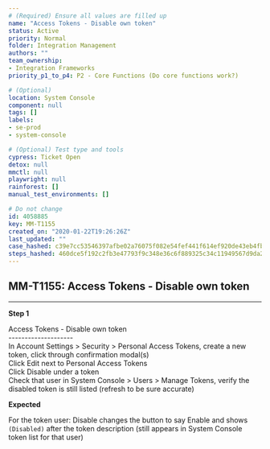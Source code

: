 ```yaml
---
# (Required) Ensure all values are filled up
name: "Access Tokens - Disable own token"
status: Active
priority: Normal
folder: Integration Management
authors: ""
team_ownership: 
- Integration Frameworks
priority_p1_to_p4: P2 - Core Functions (Do core functions work?)

# (Optional)
location: System Console
component: null
tags: []
labels: 
- se-prod
- system-console

# (Optional) Test type and tools
cypress: Ticket Open
detox: null
mmctl: null
playwright: null
rainforest: []
manual_test_environments: []

# Do not change
id: 4058885
key: MM-T1155
created_on: "2020-01-22T19:26:26Z"
last_updated: ""
case_hashed: c39e7cc53546397afbe02a76075f082e54fef441f614ef920de43eb4fbd1175a954026534cbf15ab16f5ca076d313cce
steps_hashed: 460dce5f192c2fb3e47793f9c348e36c6f889325c34c11949567d9da2a53a880a21947e103efa61ee764cce02458b050
---
```


<!-- (Auto-generated) Based on frontmatter's "key" and "name" -->

## MM-T1155: Access Tokens - Disable own token

---

**Step 1**

Access Tokens - Disable own token\
\--------------------\
In Account Settings > Security > Personal Access Tokens, create a new token, click through confirmation modal(s)\
Click Edit next to Personal Access Tokens\
Click Disable under a token\
Check that user in System Console > Users > Manage Tokens, verify the disabled token is still listed (refresh to be sure accurate)

**Expected**

For the token user: Disable changes the button to say Enable and shows `(Disabled)` after the token description (still appears in System Console token list for that user)
